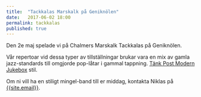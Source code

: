 ```yaml
---
title:  "Tackkalas Marskalk på Geniknölen"
date:   2017-06-02 18:00
permalink: tackkalas
published: true
---
```


Den 2e maj spelade vi på Chalmers Marskalk Tackkalas på Geniknölen.

<!--more-->


Vår repertoar vid dessa typer av tillställningar brukar vara en mix av gamla jazz-standards till omgjorde pop-låtar i gammal tappning. [Tänk Post Modern Jukebox](https://www.youtube.com/watch?v=aLnZ1NQm2uk) stil.


Om ni vill ha en stiligt mingel-band till er middag, kontakta Niklas på [{{site.email}}](email:{{site.email}}).
